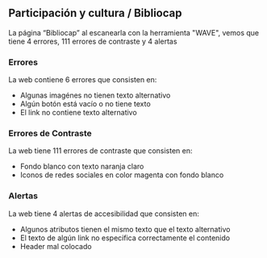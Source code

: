 ## Participación y cultura / Bibliocap
La página “Bibliocap” al escanearla con la herramienta "WAVE", vemos que tiene 4 errores, 111 errores de contraste y 4 alertas
### Errores
La web contiene 6 errores que consisten en:
 *  Algunas imagénes no tienen texto alternativo
 * Algún botón está vacío o no tiene texto
 * El link no contiene texto alternativo

### Errores de Contraste
La web tiene 111 errores de contraste que consisten en:
* Fondo blanco con texto naranja claro
* Iconos de redes sociales en color magenta con fondo blanco

### Alertas
La web tiene 4 alertas de accesibilidad que consisten en:
* Algunos atributos tienen el mismo texto que el texto alternativo
* El texto de algún link no especifica correctamente el contenido
* Header mal colocado
